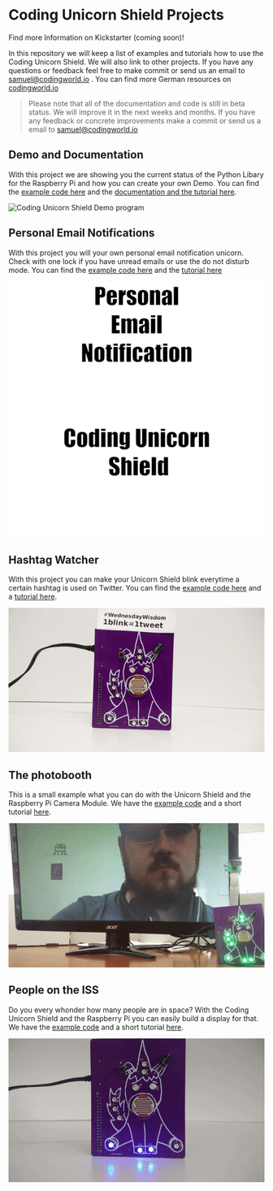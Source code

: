# Coding Unicorn Shield Projects

Find more Information on Kickstarter (coming soon)!

In this repository we will keep a list of examples and tutorials how to use the Coding Unicorn Shield. We will also link to other projects. If you have any questions or feedback feel free to make commit or send us an email to  samuel@codingworld.io . You can find more German resources on [codingworld.io](https://codingworld.io)

> Please note that all of the documentation and code is still in beta status. We will improve it in the next weeks and months. If you have any feedback or concrete improvements make a commit or send us a email to samuel@codingworld.io

## Demo and Documentation
With this project we are showing you the current status of the Python Libary for the Raspberry Pi and how you can create your own Demo. You can find the [example code here](demo+documentation/demo.py) and the [documentation and the tutorial here](demo+documentation/).

![Coding Unicorn Shield Demo program](demo+documentation/img/demo.gif)

## Personal Email Notifications
With this project you will your own personal email notification unicorn. Check with one lock if you have unread emails or use the do not disturb mode. You can find the [example code here](email-notifications/email-notifications.py) and the [tutorial here](email-notifications)

![Coding Unicorn Shield Project Personal EMail Notificaitons](email-notifications/img/email-notifications-example-shield.gif)

## Hashtag Watcher
With this project you can make your Unicorn Shield blink everytime a certain hashtag is used on Twitter. You can find the [example code here](hastag-watcher/hastag-watcher.py) and a [tutorial here](hashtag-watcher).

![Coding Unicorn Shiled project hashtag Watcher](hashtag-watcher/img/hashtag-watcher-wednesWisdom.gif)

## The photobooth

This is a small example what you can do with the Unicorn Shield and the Raspberry Pi Camera Module. We have the [example code](/photobooth/photobooth.py) and a short tutorial [here](/photobooth).

![Coding Unicorn Shield project Photobooth](photobooth/img/coding_unicorn_shield_photoboth.gif)


## People on the ISS
Do you every whonder how many people are in space? With the Coding Unicorn Shield and the Raspberry Pi you can easily build a display for that.  We have the [example code](/people-in-space/people-in-space.py) and a short tutorial [here](/people-in-space).

![Coding Unicorn Shield project People in Space](people-in-space/img/people-in-space.gif)
